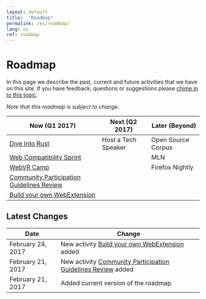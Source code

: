 ```yaml
---
layout: default
title:  "Roadmap"
permalink: /es/roadmap/
lang: es
ref: roadmap
---
```


# Roadmap

In this page we describe the past, current and future activities that we have on this site. If you have feedback, questions or suggestions please [chime in to this topic](https://discourse.mozilla-community.org/t/activate-mozilla-roadmap/10068).

*Note that this roadmap is subject to change.*

| Now (Q1 2017)  | Next (Q2 2017)   | Later (Beyond) |
| --- | --- | --- |
| [Dive Into Rust](/es/rust-hack/) | Host a Tech Speaker | Open Source Corpus |
| [Web Compatibility Sprint](/es/webcompat-sprint/) |  | MLN |
| [WebVR Camp](/es/webvr-camp/) |  | Firefox Nightly |
| [Community Participation Guidelines Review](/es/community-participation-guideline/) |  |  |
| [Build your own WebExtension](/es/webextensions/) |  |  |

Latest Changes
---

| Date  | Change |
| --- | --- |
| February 24, 2017 | New activity [Build your own WebExtension](/es/webextensions/) added |
| February 21, 2017 | New activity [Community Participation Guidelines Review](/es/community-participation-guideline/) added |
| February 21, 2017 | Added current version of the roadmap |

